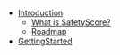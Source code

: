 * [Introduction](./intro)
  * [What is SafetyScore?](./intro/what-is-safetyscore)
  * [Roadmap](./intro/roadmap)
* [GettingStarted](./getting-started)

